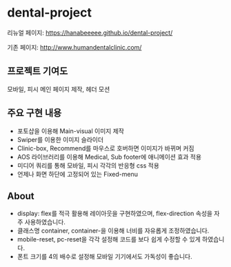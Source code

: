 # dental-project

리뉴얼 페이지: https://hanabeeeee.github.io/dental-project/


기존 페이지: http://www.humandentalclinic.com/

## 프로젝트 기여도

모바일, 피시 메인 페이지 제작, 헤더 모션

## 주요 구현 내용

- 포토샵을 이용해 Main-visual 이미지 제작
- Swiper를 이용한 이미지 슬라이더
- Clinic-box, Recommend를 마우스로 호버하면 이미지가 바뀌며 커짐
- AOS 라이브러리를 이용해 Medical, Sub footer에 애니메이션 효과 적용
- 미디어 쿼리를 통해 모바일, 피시 각각의 반응형 css 적용
- 언제나 화면 하단에 고정되어 있는 Fixed-menu


## About

- display: flex를 적극 활용해 레이아웃을 구현하였으며, flex-direction 속성을 자주 사용하였습니다.
- 클래스명 container, container-을 이용해 너비를 자유롭게 조정하였습니다.
- mobile-reset, pc-reset을 각각 설정해 코드를 보다 쉽게 수정할 수 있게 하였습니다.
- 폰트 크기를 4의 배수로 설정해 모바일 기기에서도 가독성이 좋습니다.




